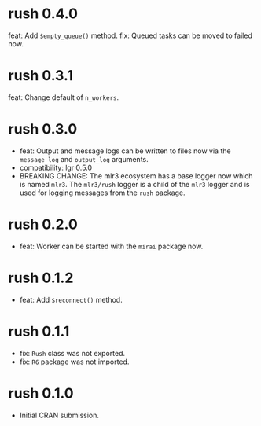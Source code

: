 # rush 0.4.0

feat: Add `$empty_queue()` method.
fix: Queued tasks can be moved to failed now.

# rush 0.3.1

feat: Change default of `n_workers`.

# rush 0.3.0

* feat: Output and message logs can be written to files now via the `message_log` and `output_log` arguments.
* compatibility: lgr 0.5.0
* BREAKING CHANGE: The mlr3 ecosystem has a base logger now which is named `mlr3`.
  The `mlr3/rush` logger is a child of the `mlr3` logger and is used for logging messages from the `rush` package.

# rush 0.2.0

* feat: Worker can be started with the `mirai` package now.

# rush 0.1.2

* feat: Add `$reconnect()` method.

# rush 0.1.1

* fix: `Rush` class was not exported.
* fix:  `R6` package was not imported.

# rush 0.1.0

* Initial CRAN submission.

